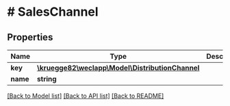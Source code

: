 # # SalesChannel

## Properties

Name | Type | Description | Notes
------------ | ------------- | ------------- | -------------
**key** | [**\kruegge82\weclapp\Model\DistributionChannel**](DistributionChannel.md) |  | [optional]
**name** | **string** |  | [optional]

[[Back to Model list]](../../README.md#models) [[Back to API list]](../../README.md#endpoints) [[Back to README]](../../README.md)
